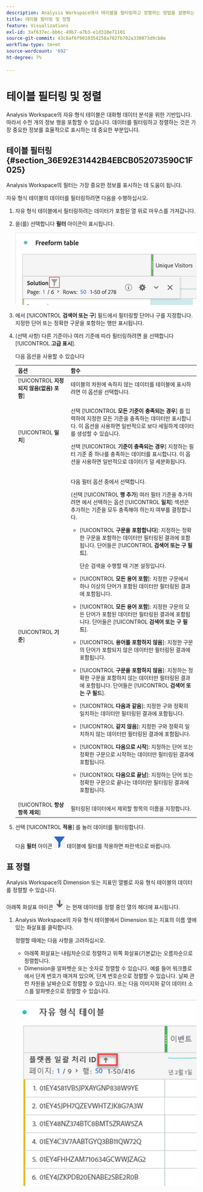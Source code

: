 ```yaml
---
description: Analysis Workspace에서 테이블을 필터링하고 정렬하는 방법을 설명하는 문서입니다.
title: 테이블 필터링 및 정렬
feature: Visualizations
exl-id: 3af637ec-bb6c-49b7-a7b3-e1d310e71101
source-git-commit: 43c8af6f9010354258a702fb702a330873d9cb8e
workflow-type: tm+mt
source-wordcount: '692'
ht-degree: 7%

---
```


# 테이블 필터링 및 정렬

Analysis Workspace의 자유 형식 테이블은 대화형 데이터 분석을 위한 기반입니다. 따라서 수천 개의 정보 행을 포함할 수 있습니다. 데이터를 필터링하고 정렬하는 것은 가장 중요한 정보를 효율적으로 표시하는 데 중요한 부분입니다.

<!--The following video covers filter and sort options in Analysis Workspace, in addition to pagination options:

>[!VIDEO](https://video.tv.adobe.com/v/23968)-->

## 테이블 필터링 {#section_36E92E31442B4EBCB052073590C1F025}

Analysis Workspace의 필터는 가장 중요한 정보를 표시하는 데 도움이 됩니다.

자유 형식 테이블의 데이터를 필터링하려면 다음을 수행하십시오.

1. 자유 형식 테이블에서 필터링하려는 데이터가 포함된 열 위로 마우스를 가져갑니다. <!--only some types of columns show the filter... Which? Just Dimensions?-->

1. 을(를) 선택합니다 **필터** 아이콘이 표시됩니다.

   ![테이블의 필터 아이콘](assets/table-filter-icon.png)

1. 에서 [!UICONTROL **검색어 또는 구**] 필드에서 필터링할 단어나 구를 지정합니다. 지정한 단어 또는 정확한 구문을 포함하는 행만 표시됩니다.

1. (선택 사항) 다른 기준이나 여러 기준에 따라 필터링하려면 을 선택합니다 [!UICONTROL **고급 표시**].

   다음 옵션을 사용할 수 있습니다

   | 옵션 | 함수 |
   |---------|----------|
   | [!UICONTROL **지정되지 않음(없음) 포함**] | 테이블의 차원에 속하지 않는 데이터를 테이블에 표시하려면 이 옵션을 선택합니다. <!--what is this?--> |
   | [!UICONTROL **일치**] | <p>선택 [!UICONTROL **모든 기준이 충족되는 경우**] 를 입력하여 지정한 모든 기준을 충족하는 데이터만 표시합니다. 이 옵션을 사용하면 일반적으로 보다 세밀하게 데이터를 생성할 수 있습니다.</p> <p>선택 [!UICONTROL **기준이 충족되는 경우**] 지정하는 필터 기준 중 하나를 충족하는 데이터를 표시합니다. 이 옵션을 사용하면 일반적으로 데이터가 덜 세분화됩니다.</p> |
   | [!UICONTROL **기준**] | <p>다음 필터 옵션 중에서 선택합니다.</p><p>(선택 [!UICONTROL **행 추가**] 여러 필터 기준을 추가하려면 에서 선택하는 옵션 [!UICONTROL **일치**] 섹션은 추가하는 기준을 모두 충족해야 하는지 여부를 결정합니다.</p><ul><li><p>[!UICONTROL **구문을 포함합니다**]: 지정하는 정확한 구문을 포함하는 데이터만 필터링된 결과에 포함됩니다. 단어들은 [!UICONTROL **검색어 또는 구 필드**].<p>단순 검색을 수행할 때 기본 설정입니다.</p></p></li><li><p>[!UICONTROL **모든 용어 포함**]: 지정한 구문에서 하나 이상의 단어가 포함된 데이터만 필터링된 결과에 포함됩니다. </p></li><li><p>[!UICONTROL **모든 용어 포함**]: 지정한 구문의 모든 단어가 포함된 데이터만 필터링된 결과에 포함됩니다. 단어들은 [!UICONTROL **검색어 또는 구 필드**].</p></li><li><p>[!UICONTROL **용어를 포함하지 않음**]: 지정한 구문의 단어가 포함되지 않은 데이터만 필터링된 결과에 포함됩니다. </p></li><li><p>[!UICONTROL **구문을 포함하지 않음**]: 지정하는 정확한 구문을 포함하지 않는 데이터만 필터링된 결과에 포함됩니다. 단어들은 [!UICONTROL **검색어 또는 구 필드**].</p></li><li><p>[!UICONTROL **다음과 같음**]: 지정한 구와 정확히 일치하는 데이터만 필터링된 결과에 포함됩니다. </p></li><li><p>[!UICONTROL **같지 않음**]: 지정한 구와 정확히 일치하지 않는 데이터만 필터링된 결과에 포함됩니다. </p></li><li><p>[!UICONTROL **다음으로 시작**]: 지정하는 단어 또는 정확한 구문으로 시작하는 데이터만 필터링된 결과에 포함됩니다. </p></li><li><p>[!UICONTROL **다음으로 끝남**]: 지정하는 단어 또는 정확한 구문으로 끝나는 데이터만 필터링된 결과에 포함됩니다. </p></li></ul> |
   | [!UICONTROL **항상 항목 제외**] | 필터링된 데이터에서 제외할 항목의 이름을 지정합니다. |

1. 선택 [!UICONTROL **적용**] 를 눌러 데이터를 필터링합니다.

   다음 **필터** 아이콘 ![파란색 필터 아이콘 필터링된 테이블](assets/table-filter-blue-icon.png) 테이블에 필터를 적용하면 파란색으로 바뀝니다.

## 표 정렬

Analysis Workspace의 Dimension 또는 지표인 열별로 자유 형식 테이블의 데이터를 정렬할 수 있습니다.

아래쪽 화살표 아이콘 ![테이블 열을 정렬한 아래쪽 화살표 아이콘](assets/table-sort-arrow-icon.png) 는 현재 데이터를 정렬 중인 열의 헤더에 표시됩니다.

1. Analysis Workspace의 자유 형식 테이블에서 Dimension 또는 지표의 이름 옆에 있는 화살표를 클릭합니다.

   정렬할 때에는 다음 사항을 고려하십시오.

   * 아래쪽 화살표는 내림차순으로 정렬하고 위쪽 화살표(기본값)는 오름차순으로 정렬합니다.
   * Dimension을 알파벳순 또는 숫자로 정렬할 수 있습니다. 예를 들어 워크플로에서 단계 번호가 매겨져 있으며, 단계 번호순으로 정렬할 수 있습니다. 날짜 관련 차원을 날짜순으로 정렬할 수 있습니다. 또는 다음 이미지와 같이 데이터 소스를 알파벳순으로 정렬할 수 있습니다.

   ![](assets/sort-dimensions.png)


